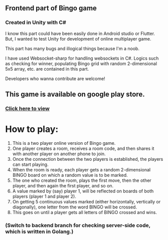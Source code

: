 ## Frontend part of Bingo game

### Created in Unity with C#

I know this part could have been easily done in Android studio or Flutter. But, I wanted to test Unity for development of online multiplayer game.

This part has many bugs and illogical things because I'm a noob.

I have used Websocket-sharp for handling websockets in C#. Logics such as checking for winner, populating Bingo grid with random 2-dimensional 5x5 array, etc. are contained in this part.

Developers who wanna contribute are welcome!

## This game is available on google play store.
### [Click here to view](https://play.google.com/store/apps/details?id=com.Flyprosper.Bingo)

# How to play:

1. This is a two player online version of Bingo game.
2. One player creates a room, receives a room code, and then shares it with another player on another phone to join.
3. Once the connection between the two players is established, the players can start playing.
4. When the room is ready, each player gets a random 2-dimensional BINGO board on which a random value is to be marked.
5. The one who created the room, plays the first move, then the other player, and then again the first player, and so on.
6. A value marked by (say) player 1, will be reflected on boards of both players (player 1 and player 2).
7. On getting 5 continuous values marked (either horizontally, vertically or diagonally), one letter from the word BINGO will be crossed.
8. This goes on until a player gets all letters of BINGO crossed and wins.

### (Switch to backend branch for checking server-side code, which is written in Golang.)